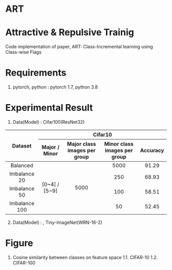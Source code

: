 # ART 

# Attractive & Repulsive Trainig 
Code implementation of paper, ART: Class-Incremental learning using Class-wise Flags

# Requirements
1. pytorch, python : pytorch 1.7, python 3.8

# Experimental Result
1. Data(Model) : Cifar100(ResNet32)
  <table> 
    <thead> 
     <tr> 
      <th rowspan=2>Dataset</th>
      <th colspan=4>Cifar10</th>
     </tr>
     <tr> 
      <th>Major / Minor</th>
      <th>Major class images per group</th>
      <th>Minor class images per group</th>
      <th>Accuracy</th>
     </tr>
    </thead> 
    <tbody align='center'> 
     <tr> 
      <td>Balanced</td>
      <td rowspan=4>[0~4] / [5~9]</td>
      <td rowspan=4>5000</td>
      <td>5000</td>
      <td>91.29</td>
     </tr>
     <tr> 
      <td>Imbalance 20</td>
      <td>250</td>
      <td>68.93</td>
     </tr>
     <tr> 
      <td>Imbalance 50</td>
      <td>100</td>
      <td>58.51</td>
     </tr>
     <tr> 
      <td>Imbalance 100</td>
      <td>50</td>
      <td>52.45</td>
     </tr>
    </tbody> 
</table>


2. Data(Model) : , Tiny-ImageNet(WRN-16-2)


# Figure
1. Cosine similarity between classes on feature space
1.1. CIFAR-10
1.2. CIFAR-100
